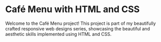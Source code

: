 # Café Menu with HTML and CSS
Welcome to the Café Menu project! This project is part of my beautifully crafted responsive web designs series, showcasing the beautiful and aesthetic skills implemented using HTML and CSS.


